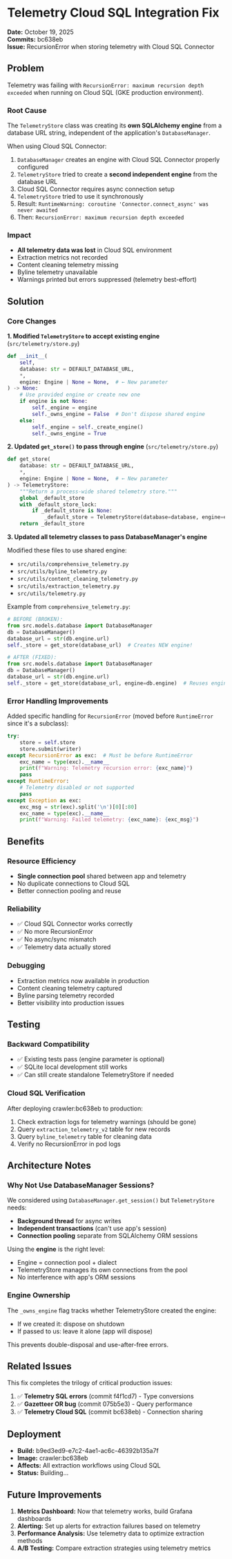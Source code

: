 # Telemetry Cloud SQL Integration Fix

**Date:** October 19, 2025  
**Commits:** bc638eb  
**Issue:** RecursionError when storing telemetry with Cloud SQL Connector

## Problem

Telemetry was failing with `RecursionError: maximum recursion depth exceeded` when running on Cloud SQL (GKE production environment).

### Root Cause

The `TelemetryStore` class was creating its **own SQLAlchemy engine** from a database URL string, independent of the application's `DatabaseManager`. 

When using Cloud SQL Connector:
1. `DatabaseManager` creates an engine with Cloud SQL Connector properly configured
2. `TelemetryStore` tried to create a **second independent engine** from the database URL
3. Cloud SQL Connector requires async connection setup
4. `TelemetryStore` tried to use it synchronously
5. Result: `RuntimeWarning: coroutine 'Connector.connect_async' was never awaited`
6. Then: `RecursionError: maximum recursion depth exceeded`

### Impact

- **All telemetry data was lost** in Cloud SQL environment
- Extraction metrics not recorded
- Content cleaning telemetry missing
- Byline telemetry unavailable
- Warnings printed but errors suppressed (telemetry best-effort)

## Solution

### Core Changes

**1. Modified `TelemetryStore` to accept existing engine** (`src/telemetry/store.py`)

```python
def __init__(
    self,
    database: str = DEFAULT_DATABASE_URL,
    *,
    engine: Engine | None = None,  # ← New parameter
) -> None:
    # Use provided engine or create new one
    if engine is not None:
        self._engine = engine
        self._owns_engine = False  # Don't dispose shared engine
    else:
        self._engine = self._create_engine()
        self._owns_engine = True
```

**2. Updated `get_store()` to pass through engine** (`src/telemetry/store.py`)

```python
def get_store(
    database: str = DEFAULT_DATABASE_URL,
    *,
    engine: Engine | None = None,  # ← New parameter
) -> TelemetryStore:
    """Return a process-wide shared telemetry store."""
    global _default_store
    with _default_store_lock:
        if _default_store is None:
            _default_store = TelemetryStore(database=database, engine=engine)
    return _default_store
```

**3. Updated all telemetry classes to pass DatabaseManager's engine**

Modified these files to use shared engine:
- `src/utils/comprehensive_telemetry.py`
- `src/utils/byline_telemetry.py`
- `src/utils/content_cleaning_telemetry.py`
- `src/utils/extraction_telemetry.py`
- `src/utils/telemetry.py`

Example from `comprehensive_telemetry.py`:

```python
# BEFORE (BROKEN):
from src.models.database import DatabaseManager
db = DatabaseManager()
database_url = str(db.engine.url)
self._store = get_store(database_url)  # Creates NEW engine!

# AFTER (FIXED):
from src.models.database import DatabaseManager
db = DatabaseManager()
database_url = str(db.engine.url)
self._store = get_store(database_url, engine=db.engine)  # Reuses engine!
```

### Error Handling Improvements

Added specific handling for `RecursionError` (moved before `RuntimeError` since it's a subclass):

```python
try:
    store = self.store
    store.submit(writer)
except RecursionError as exc:  # Must be before RuntimeError
    exc_name = type(exc).__name__
    print(f"Warning: Telemetry recursion error: {exc_name}")
    pass
except RuntimeError:
    # Telemetry disabled or not supported
    pass
except Exception as exc:
    exc_msg = str(exc).split('\n')[0][:80]
    exc_name = type(exc).__name__
    print(f"Warning: Failed telemetry: {exc_name}: {exc_msg}")
```

## Benefits

### Resource Efficiency
- **Single connection pool** shared between app and telemetry
- No duplicate connections to Cloud SQL
- Better connection pooling and reuse

### Reliability
- ✅ Cloud SQL Connector works correctly
- ✅ No more RecursionError
- ✅ No async/sync mismatch
- ✅ Telemetry data actually stored

### Debugging
- Extraction metrics now available in production
- Content cleaning telemetry captured
- Byline parsing telemetry recorded
- Better visibility into production issues

## Testing

### Backward Compatibility
- ✅ Existing tests pass (engine parameter is optional)
- ✅ SQLite local development still works
- ✅ Can still create standalone TelemetryStore if needed

### Cloud SQL Verification
After deploying crawler:bc638eb to production:
1. Check extraction logs for telemetry warnings (should be gone)
2. Query `extraction_telemetry_v2` table for new records
3. Query `byline_telemetry` table for cleaning data
4. Verify no RecursionError in pod logs

## Architecture Notes

### Why Not Use DatabaseManager Sessions?

We considered using `DatabaseManager.get_session()` but `TelemetryStore` needs:
- **Background thread** for async writes
- **Independent transactions** (can't use app's session)
- **Connection pooling** separate from SQLAlchemy ORM sessions

Using the **engine** is the right level:
- Engine = connection pool + dialect
- TelemetryStore manages its own connections from the pool
- No interference with app's ORM sessions

### Engine Ownership

The `_owns_engine` flag tracks whether TelemetryStore created the engine:
- If we created it: dispose on shutdown
- If passed to us: leave it alone (app will dispose)

This prevents double-disposal and use-after-free errors.

## Related Issues

This fix completes the trilogy of critical production issues:
1. ✅ **Telemetry SQL errors** (commit f4f1cd7) - Type conversions
2. ✅ **Gazetteer OR bug** (commit 075b5e3) - Query performance
3. ✅ **Telemetry Cloud SQL** (commit bc638eb) - Connection sharing

## Deployment

- **Build:** b9ed3ed9-e7c2-4ae1-ac6c-46392b135a7f
- **Image:** crawler:bc638eb
- **Affects:** All extraction workflows using Cloud SQL
- **Status:** Building...

## Future Improvements

1. **Metrics Dashboard:** Now that telemetry works, build Grafana dashboards
2. **Alerting:** Set up alerts for extraction failures based on telemetry
3. **Performance Analysis:** Use telemetry data to optimize extraction methods
4. **A/B Testing:** Compare extraction strategies using telemetry metrics

